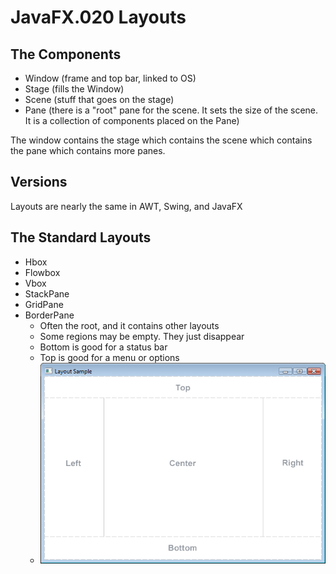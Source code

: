 # JavaFX.020 Layouts

## The Components

* Window (frame and top bar, linked to OS)
* Stage (fills the Window)
* Scene (stuff that goes on the stage)
* Pane (there is a "root" pane for the scene.  It sets the size of the scene. It is a collection of components placed on the Pane)

The window contains the stage which contains the scene which contains the pane which contains more panes.

## Versions

Layouts are nearly the same in AWT, Swing, and JavaFX

## The Standard Layouts

* Hbox
* Flowbox
* Vbox
* StackPane
* GridPane
* BorderPane
  * Often the root, and it contains other layouts
  * Some regions may be empty.  They just disappear
  * Bottom is good for a status bar
  * Top is good for a menu or options
  * ![BorderPane](border.png)

